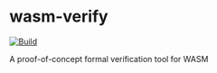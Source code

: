# wasm-verify

[![Build](https://github.com/DavidMazarro/wasm-verify/actions/workflows/build.yml/badge.svg)](https://github.com/DavidMazarro/wasm-verify/actions/workflows/build.yml)

A proof-of-concept formal verification tool for WASM
